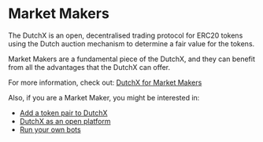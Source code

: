 # Market Makers
The DutchX is an open, decentralised trading protocol for ERC20 tokens using
the Dutch auction mechanism to determine a fair value for the tokens.

Market Makers are a fundamental piece of the DutchX, and they can benefit from
all the advantages that the DutchX can offer.

For more information, check out:
<a href="_static/docs/DutchX_Market_Makers.pdf" download>DutchX for Market Makers</a>

Also, if you are a Market Maker, you might be interested in:
  * [Add a token pair to DutchX](./add-token-pair.html)
  * [DutchX as an open platform](./dutchx-as-an-open-platform.html)
  * [Run your own bots](./run-your-own-bots.html)
